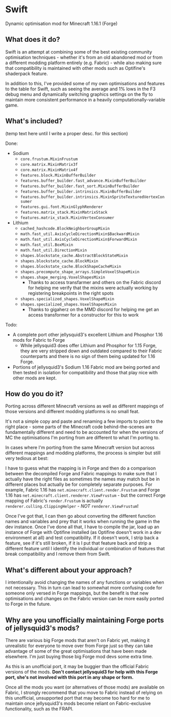 Swift
=====
Dynamic optimisation mod for Minecraft 1.16.1 (Forge)

What does it do?
----------------
Swift is an attempt at combining some of the best existing community optimisation techniques - whether it's from an old abandoned mod or from a different modding platform entirely (e.g. Fabric) - while also making sure that compatibility is maintained with other mods such as Optifine's shaderpack feature.

In addition to this, I've provided some of my own optimisations and features to the table for Swift, such as seeing the average and 1% lows in the F3 debug menu and dynamically switching graphics settings on the fly to maintain more consistent performance in a heavily computationally-variable game.

What's included?
----------------
(temp text here until I write a proper desc. for this section)

Done:
- Sodium
    - `core.frustum.MixinFrustum`
    - `core.matrix.MixinMatrix3f`
    - `core.matrix.MixinMatrix4f`
    - `features.block.MixinBufferBuilder`
    - `features.buffer_builder.fast_advance.MixinBufferBuilder`
    - `features.buffer_builder.fast_sort.MixinBufferBuilder`
    - `features.buffer_builder.intrinsics.MixinBufferBuilder`
    - `features.buffer_builder.intrinsics.MixinSpriteTexturedVertexConsumer`
    - `features.gui.font.MixinGlyphRenderer`
    - `features.matrix_stack.MixinMatrixStack`
    - `features.matrix_stack.MixinVertexConsumer`
- Lithium
    - `cached_hashcode.BlockNeighborGroupMixin`
    - `math.fast_util.AxisCycleDirectionMixin$BackwardMixin`
    - `math.fast_util.AxisCycleDirectionMixin$ForwardMixin`
    - `math.fast_util.BoxMixin`
    - `math.fast_util.DirectionMixin`
    - `shapes.blockstate_cache.AbstractBlockStateMixin`
    - `shapes.blockstate_cache.BlockMixin`
    - `shapes.blockstate_cache.BlockShapeCacheMixin`
    - `shapes.precompute_shape_arrays.SimpleVoxelShapeMixin`
    - `shapes.shape_merging.VoxelShapesMixin`
        - Thanks to access transfarmer and others on the Fabric discord for helping me verify that the mixins were actually working by registering breakpoints in the right spots
    - `shapes.specialized_shapes.VoxelShapeMixin`
    - `shapes.specialized_shapes.VoxelShapesMixin`
        - Thanks to gigaherz on the MMD discord for helping me get an access transformer for a constructor for this to work

Todo:
- A complete port other jellysquid3's excellent Lithium and Phosphor 1.16 mods for Fabric to Forge
    - While jellysquid3 does offer Lithium and Phosphor for 1.15 Forge, they are very stripped down and outdated compared to their Fabric counterparts and there is no sign of them being updated for 1.16 Forge.
- Portions of jellysquid3's Sodium 1.16 Fabric mod are being ported and then tested in isolation for compatibility and those that play nice with other mods are kept.

How do you do it?
-----------------
Porting across different Minecraft versions as well as different mappings of those versions and different modding platforms is no small feat.

It's not a simple copy and paste and renaming a few imports to point to the right place - some parts of the Minecraft code behind-the-scenes are fundamentally different and need to be accounted for when the versions of MC the optimisations I'm porting from are different to what I'm porting to.

In cases where I'm porting from the same Minecraft version but across different mappings and modding platforms, the process is simpler but still very tedious at best:

I have to guess what the mapping is in Forge and then do a comparison between the decompiled Forge and Fabric mappings to make sure that I actually have the right files as sometimes the names may match but be in different places but actually be for completely separate purposes. For example, Fabric 1.16 has `net.minecraft.client.render.Frustum` and Forge 1.16 has `net.minecraft.client.renderer.ViewFrustum` - but the correct Forge mapping of Fabric's `render.Frustum` is actually `renderer.culling.ClippingHelper` - *NOT* `renderer.ViewFrustum`!

Once I've got that, I can then go about converting the different function names and variables and prey that it works when running the game in the dev instance. Once I've done all that, I have to compile the jar, load up an instance of Forge with Optifine installed (as Optifine doesn't work in a dev environment at all) and test compatibility. If it doesn't work, I strip back a feature, see if it's still broken, if it is I put that feature back and strip a different feature until I identify the individual or combination of features that break compatibility and I remove them from Swift.

What's different about your approach?
-------------------------------------
I intentionally avoid changing the names of any functions or variables when not necessary. This in turn can lead to somewhat more confusing code for someone only versed in Forge mappings, but the benefit is that new optimisations and changes on the Fabric version can be more easily ported to Forge in the future.

Why are you unofficially maintaining Forge ports of jellysquid3's mods?
-----------------------------------------------------------------------
There are various big Forge mods that aren't on Fabric yet, making it unrealistic for everyone to move over from Forge just so they can take advantage of some of the great optimisations that have been made elsewhere. I'm just buying those big Forge mod devs some extra time.

As this is an unofficial port, it may be buggier than the official Fabric versions of the mods. **Don't contact jellysquid3 for help with this Forge port, she's not involved with this port in any shape or form.**

Once all the mods you want (or alternatives of those mods) are available on Fabric, I strongly recommend that you move to Fabric instead of relying on this unofficial, unsupported port that may become too hard for me to maintain once jellysquid3's mods become reliant on Fabric-exclusive functionality, such as the FRAPI.